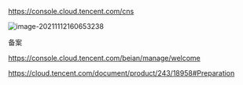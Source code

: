 

https://console.cloud.tencent.com/cns

![image-20211112160653238](https://luckly007.oss-cn-beijing.aliyuncs.com/image/image-20211112160653238.png)

备案

https://console.cloud.tencent.com/beian/manage/welcome





https://cloud.tencent.com/document/product/243/18958#Preparation